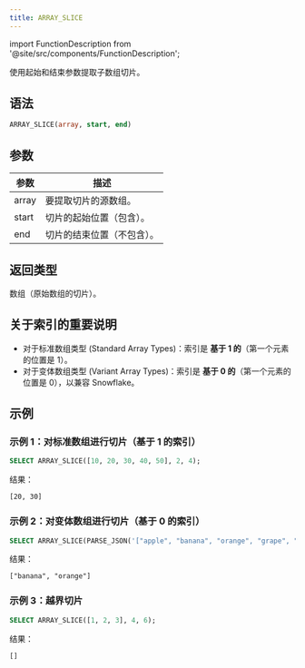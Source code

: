 ```yaml
---
title: ARRAY_SLICE
---
```

import FunctionDescription from '@site/src/components/FunctionDescription';

<FunctionDescription description="引入或更新于：v1.2.762"/>

使用起始和结束参数提取子数组切片。

## 语法

```sql
ARRAY_SLICE(array, start, end)
```

## 参数

| 参数 | 描述 |
|-----------|-------------|
| array | 要提取切片的源数组。 |
| start | 切片的起始位置（包含）。 |
| end | 切片的结束位置（不包含）。 |

## 返回类型

数组（原始数组的切片）。

## 关于索引的重要说明

- 对于标准数组类型 (Standard Array Types)：索引是 **基于 1 的**（第一个元素的位置是 1）。
- 对于变体数组类型 (Variant Array Types)：索引是 **基于 0 的**（第一个元素的位置是 0），以兼容 Snowflake。

## 示例

### 示例 1：对标准数组进行切片（基于 1 的索引）

```sql
SELECT ARRAY_SLICE([10, 20, 30, 40, 50], 2, 4);
```

结果：

```
[20, 30]
```

### 示例 2：对变体数组进行切片（基于 0 的索引）

```sql
SELECT ARRAY_SLICE(PARSE_JSON('["apple", "banana", "orange", "grape", "kiwi"]'), 1, 3);
```

结果：

```
["banana", "orange"]
```

### 示例 3：越界切片

```sql
SELECT ARRAY_SLICE([1, 2, 3], 4, 6);
```

结果：

```
[]
```